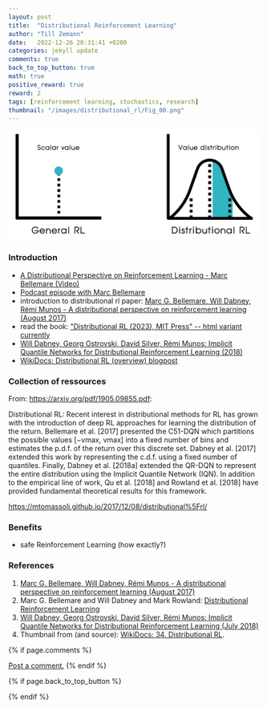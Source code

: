 ```yaml
---
layout: post
title:  "Distributional Reinforcement Learning"
author: "Till Zemann"
date:   2022-12-26 20:31:41 +0200
categories: jekyll update
comments: true
back_to_top_button: true
math: true
positive_reward: true
reward: 2
tags: [reinforcement learning, stochastics, research]
thumbnail: "/images/distributional_rl/Fig_00.png"
---
```



<div class="img-block" style="width: 500px;">
    <img src="/images/distributional_rl/Fig_00.png"/>
</div>


<!-- <em style="float:right">First draft: 2022-10-22</em><br> -->

<!--
### Contents
* TOC
{:toc}
-->

### Introduction

- [ A Distributional Perspective on Reinforcement Learning - Marc Bellemare (Video)][marc-bellemare-video]
- [Podcast episode with Marc Bellemare](https://thegradientpub.substack.com/p/marc-bellemare-distributional-reinforcement#details)
- introduction to distributional rl paper: [Marc G. Bellemare, Will Dabney, Rémi Munos - A distributional perspective on reinforcement learning (August 2017)][distributional-rl-paper]
- read the book: ["Distributional RL (2023), MIT Press" -- html variant currently][distributional-rl-book]
- [Will Dabney, Georg Ostrovski, David Silver, Rémi Munos: Implicit Quantile Networks for Distributional Reinforcement Learning (2018)][will-dabney-deepmind-paper]
- [WikiDocs: Distributional RL (overview) blogpost][wikidocs]


### Collection of ressources


From: https://arxiv.org/pdf/1905.09855.pdf:

Distributional RL: Recent interest in distributional methods for RL has grown with the introduction
of deep RL approaches for learning the distribution of the return. Bellemare et al. [2017] presented
the C51-DQN which partitions the possible values [−vmax, vmax] into a fixed number of bins and
estimates the p.d.f. of the return over this discrete set. Dabney et al. [2017] extended this work by
representing the c.d.f. using a fixed number of quantiles. Finally, Dabney et al. [2018a] extended the
QR-DQN to represent the entire distribution using the Implicit Quantile Network (IQN). In addition
to the empirical line of work, Qu et al. [2018] and Rowland et al. [2018] have provided fundamental
theoretical results for this framework.


https://mtomassoli.github.io/2017/12/08/distributional%5Frl/

### Benefits

- safe Reinforcement Learning (how exactly?)


<!-- In-Text Citing -->
<!-- 
You can...
- use bullet points
1. use
2. ordered
3. lists


-- Math --
$\hat{s} = \frac{1}{n-1} \sum_{i=1}^{n} (x_i - \mu)^2$ 

-- Images --
<div class="img-block" style="width: 800px;">
    <img src="/images/lofi_art.png"/>
    <span><strong>Fig 1.1.</strong> Agent and Environment interactions</span>
</div>

-- Links --
[(k-fold) Cross-Validation](https://scikit-learn.org/stable/modules/cross_validation.html)

{% highlight python %}
@jit
def f(x)
    print("hi")
# does cool stuff
{% endhighlight %}

-- Highlights --
AAABC `ASDF` __some bold text__

-- Colors --
The <strong style="color: #1E72E7">joint distribution</strong> of $X$ and $Y$ is written as $P(X, Y)$.
The <strong style="color: #ED412D">marginal distribution</strong> on the other hand can be written out as a table.
-->

<!-- uncomment, when i understand more of the algorithms presented (missing DDPG, SAC, TD3, TRPO, PPO, Dyna-Q)
### Rl-Algorithms-Taxonomy in a Venn-Diagram

<div class="img-block" style="width: 700px;">
    <img src="/images/actor-critic/venn-diagram-rl-algos-detailed.png"/>
</div>

-->

### References
1. [Marc G. Bellemare, Will Dabney, Rémi Munos - A distributional perspective on reinforcement learning (August 2017)][distributional-rl-paper]
2. Marc G. Bellemare and Will Dabney and Mark Rowland: [Distributional Reinforcement Learning][distributional-rl-book]
3. [Will Dabney, Georg Ostrovski, David Silver, Rémi Munos: Implicit Quantile Networks for Distributional Reinforcement Learning (July 2018)][will-dabney-deepmind-paper]
4. Thumbnail from (and source): [WikiDocs: 34. Distributional RL][wikidocs].


<!-- Ressources -->
[thumbnail-paper]: https://arxiv.org/pdf/2007.04309.pdf
[distributional-rl-paper]: https://arxiv.org/pdf/1707.06887.pdf
[distributional-rl-book]: https://www.distributional-rl.org/
[will-dabney-deepmind-paper]: https://willdabney.com/publication/iqn/
[wikidocs]: https://wikidocs.net/175856
[marc-bellemare-video]: https://youtu.be/ba_l8IKoMvU

<!-- Optional Comment Section-->
{% if page.comments %}
<p class="vspace"></p>
<a class="commentlink" role="button" href="/comments/">Post a comment.</a> <!-- role="button"  -->
{% endif %}

<!-- Optional Back to Top Button -->
{% if page.back_to_top_button %}
<script src="https://unpkg.com/vanilla-back-to-top@7.2.1/dist/vanilla-back-to-top.min.js"></script>
<script>addBackToTop({
  diameter: 40,
  backgroundColor: 'rgb(255, 255, 255, 0.7)', /* 30,144,255, 0.7 */
  textColor: '#4a4946'
})</script>
{% endif %}
